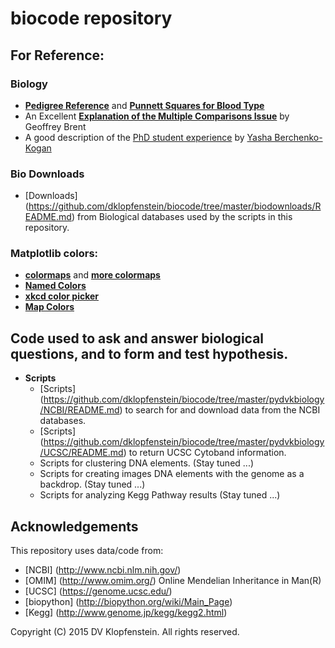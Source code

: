 # biocode repository

## For Reference:

### Biology

  * [**Pedigree Reference**](./doc/pedigree_reference.png) and [**Punnett Squares for Blood Type**](./doc/ABO_punnett_square.png)
  * An Excellent [**Explanation of the Multiple Comparisons Issue**](./doc/multiple_comparisons.md) by Geoffrey Brent
  * A good description of the [PhD student experience](./doc/How_PhD_thesis_topic.md)
    by [Yasha Berchenko-Kogan](http://math.mit.edu/~yashabk/)

### Bio Downloads
  * [Downloads] (https://github.com/dklopfenstein/biocode/tree/master/biodownloads/README.md) from Biological databases used by the scripts in this repository.

### Matplotlib colors:
  * [**colormaps**](https://scipy-lectures.github.io/_images/plot_colormaps_1.png) and
    [**more colormaps**](http://matplotlib.org/examples/color/colormaps_reference.html)
  * [**Named Colors**](http://matplotlib.org/examples/color/named_colors.html)
  * [**xkcd color picker**](http://xkcdcp.martinblech.com/)
  * [**Map Colors**](http://colorbrewer2.org/)

 

## Code used to ask and answer biological questions, and to form and test hypothesis.
* **Scripts**
  * [Scripts] (https://github.com/dklopfenstein/biocode/tree/master/pydvkbiology/NCBI/README.md) to search for and download data from the NCBI databases.
  * [Scripts] (https://github.com/dklopfenstein/biocode/tree/master/pydvkbiology/UCSC/README.md) to return UCSC Cytoband information.
  * Scripts for clustering DNA elements. (Stay tuned ...)
  * Scripts for creating images DNA elements with the genome as a backdrop. (Stay tuned ...)
  * Scripts for analyzing Kegg Pathway results (Stay tuned ...)

## Acknowledgements

This repository uses data/code from:
* [NCBI] (http://www.ncbi.nlm.nih.gov/)
* [OMIM] (http://www.omim.org/) Online Mendelian Inheritance in Man(R)
* [UCSC] (https://genome.ucsc.edu/)
* [biopython] (http://biopython.org/wiki/Main_Page)
* [Kegg] (http://www.genome.jp/kegg/kegg2.html)

Copyright (C) 2015 DV Klopfenstein. All rights reserved.
